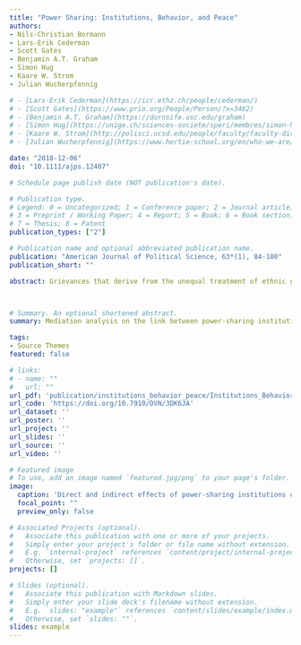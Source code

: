 ```yaml
---
title: "Power Sharing: Institutions, Behavior, and Peace"
authors:
- Nils-Christian Bormann
- Lars-Erik Cederman
- Scott Gates
- Benjamin A.T. Graham
- Simon Hug
- Kaare W. Strom
- Julian Wucherpfennig

# - [Lars-Erik Cederman](https://icr.ethz.ch/people/cederman/)
# - [Scott Gates](https://www.prio.org/People/Person/?x=3462)
# - [Benjamin A.T. Graham](https://dornsife.usc.edu/graham)
# - [Simon Hug](https://unige.ch/sciences-societe/speri/membres/simon-hug/)
# - [Kaare W. Strom](http://polisci.ucsd.edu/people/faculty/faculty-directory/currently-active-faculty/strom-profile.html)
# - [Julian Wucherpfennig](https://www.hertie-school.org/en/who-we-are/profile/person/wucherpfennig/)

date: "2018-12-06"
doi: "10.1111/ajps.12407"

# Schedule page publish date (NOT publication's date).

# Publication type.
# Legend: 0 = Uncategorized; 1 = Conference paper; 2 = Journal article;
# 3 = Preprint / Working Paper; 4 = Report; 5 = Book; 6 = Book section;
# 7 = Thesis; 8 = Patent
publication_types: ["2"]

# Publication name and optional abbreviated publication name.
publication: "American Journal of Political Science, 63*(1), 84-100"
publication_short: ""

abstract: Grievances that derive from the unequal treatment of ethnic groups are a key motivation for civil war. Ethnic power-sharing should therefore reduce the risk of internal conflict. Yet conflict researchers disagree on whether formal power-sharing institutions effectively prevent large-scale violence.We can improve our understanding of the effect of power-sharing institutions by analyzing the mechanisms under which they operate. To this effect, we compare the direct effect of formal power-sharing institutions on peace with their indirect effect through power-sharing behavior. Combining data on inclusive and territorially dispersive institutions with information on power-sharing behavior, we empirically assess this relationship on a global scale. Our causal mediation analysis reveals that formal power-sharing institutions affect the probability of ethnic conflict onset mostly through power-sharing behavior that these institutions induce.



# Summary. An optional shortened abstract.
summary: Mediation analysis on the link between power-sharing institutions, power-sharing behavior, and the likelihood of ethnic armed conflict.

tags:
- Source Themes
featured: false

# links:
# - name: ""
#   url: ""
url_pdf: 'publication/institutions_behavior_peace/Institutions_Behavior_Peace_main.pdf'
url_code: 'https://doi.org/10.7910/DVN/3DK6JA'
url_dataset: ''
url_poster: ''
url_project: ''
url_slides: ''
url_source: ''
url_video: ''

# Featured image
# To use, add an image named `featured.jpg/png` to your page's folder. 
image:
  caption: 'Direct and indirect effects of power-sharing institutions on armed conflict.'
  focal_point: ""
  preview_only: false

# Associated Projects (optional).
#   Associate this publication with one or more of your projects.
#   Simply enter your project's folder or file name without extension.
#   E.g. `internal-project` references `content/project/internal-project/index.md`.
#   Otherwise, set `projects: []`.
projects: []

# Slides (optional).
#   Associate this publication with Markdown slides.
#   Simply enter your slide deck's filename without extension.
#   E.g. `slides: "example"` references `content/slides/example/index.md`.
#   Otherwise, set `slides: ""`.
slides: example
---
```


